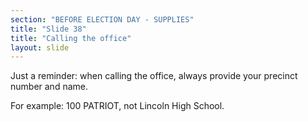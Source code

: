 ```yaml
---
section: "BEFORE ELECTION DAY - SUPPLIES"
title: "Slide 38"
title: "Calling the office"
layout: slide
---
```


Just a reminder: when calling the office, always provide your precinct number and name.

For example: 100 PATRIOT, not Lincoln High School.




